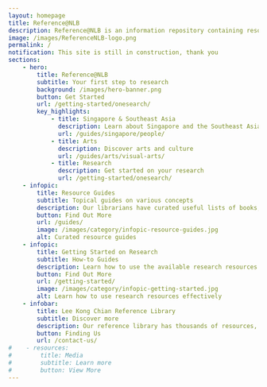 ```yaml
---
layout: homepage
title: Reference@NLB
description: Reference@NLB is an information repository containing resource guides, research guides and how-to guides to provide you with the necessary details to kickstart your research journey. Guides covering both print and online materials deal with general topics on Singapore & Southeast Asia, Arts, Business, Science & Technology, and Social Science & Humanities.
image: /images/ReferenceNLB-logo.png
permalink: /
notification: This site is still in construction, thank you
sections:
    - hero:
        title: Reference@NLB
        subtitle: Your first step to research
        background: /images/hero-banner.png
        button: Get Started
        url: /getting-started/onesearch/
        key_highlights:
            - title: Singapore & Southeast Asia
              description: Learn about Singapore and the Southeast Asia region
              url: /guides/singapore/people/
            - title: Arts
              description: Discover arts and culture
              url: /guides/arts/visual-arts/
            - title: Research
              description: Get started on your research
              url: /getting-started/onesearch/
    - infopic:
        title: Resource Guides
        subtitle: Topical guides on various concepts
        description: Our librarians have curated useful lists of books, online resources, videos and more to introduce a diverse range of broad topics
        button: Find Out More
        url: /guides/
        image: /images/category/infopic-resource-guides.jpg
        alt: Curated resource guides
    - infopic:
        title: Getting Started on Research
        subtitle: How-to Guides
        description: Learn how to use the available research resources effectively
        button: Find Out More
        url: /getting-started/
        image: /images/category/infopic-getting-started.jpg
        alt: Learn how to use research resources effectively
    - infobar:
        title: Lee Kong Chian Reference Library
        subtitle: Discover more
        description: Our reference library has thousands of resources, online and print, free-to-use for your research
        button: Finding Us
        url: /contact-us/
#    - resources:
#        title: Media
#        subtitle: Learn more
#        button: View More
---
```

